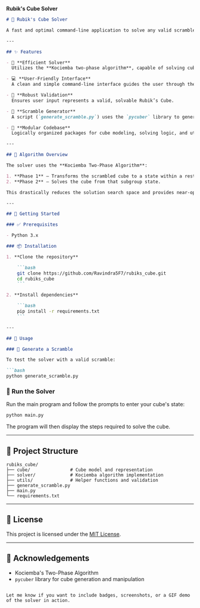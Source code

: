 **Rubik's Cube Solver**

````markdown
# 🧩 Rubik's Cube Solver

A fast and optimal command-line application to solve any valid scrambled 3x3x3 Rubik's Cube using the **Kociemba two-phase algorithm**. This project was developed as a submission for the **Aero Hack Challenge**.

---

## ✨ Features

- 🔄 **Efficient Solver**  
  Utilizes the **Kociemba two-phase algorithm**, capable of solving cubes in under 22 moves—usually within milliseconds.

- 💻 **User-Friendly Interface**  
  A clean and simple command-line interface guides the user through the solving process.

- 🧪 **Robust Validation**  
  Ensures user input represents a valid, solvable Rubik’s Cube.

- 🎲 **Scramble Generator**  
  A script (`generate_scramble.py`) uses the `pycuber` library to generate valid cube scrambles for testing.

- 🧱 **Modular Codebase**  
  Logically organized packages for cube modeling, solving logic, and utility functions. Easy to read and extend.

---

## 🧠 Algorithm Overview

The solver uses the **Kociemba Two-Phase Algorithm**:

1. **Phase 1** – Transforms the scrambled cube to a state within a restricted group.
2. **Phase 2** – Solves the cube from that subgroup state.

This drastically reduces the solution search space and provides near-optimal move sequences.

---

## 🚀 Getting Started

### ✅ Prerequisites

- Python 3.x

### 📦 Installation

1. **Clone the repository**

    ```bash
    git clone https://github.com/Ravindra5F7/rubiks_cube.git
    cd rubiks_cube
    ```

2. **Install dependencies**

    ```bash
    pip install -r requirements.txt
    ```

---

## 🔧 Usage

### 🔁 Generate a Scramble

To test the solver with a valid scramble:

```bash
python generate_scramble.py
````

### 🧮 Run the Solver

Run the main program and follow the prompts to enter your cube's state:

```bash
python main.py
```

The program will then display the steps required to solve the cube.

---

## 📂 Project Structure

```
rubiks_cube/
├── cube/               # Cube model and representation
├── solver/             # Kociemba algorithm implementation
├── utils/              # Helper functions and validation
├── generate_scramble.py
├── main.py
└── requirements.txt
```

---

## 📜 License

This project is licensed under the [MIT License](LICENSE).

---

## 🙌 Acknowledgements

* Kociemba's Two-Phase Algorithm
* `pycuber` library for cube generation and manipulation

```

Let me know if you want to include badges, screenshots, or a GIF demo of the solver in action.
```
